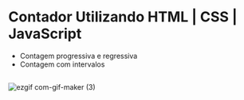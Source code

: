 # Contador Utilizando HTML | CSS | JavaScript

- Contagem progressiva e regressiva
- Contagem com intervalos

##
![ezgif com-gif-maker (3)](https://user-images.githubusercontent.com/101672475/169913174-ba3f2e73-acd4-49b7-ab1a-8a0c12bc5386.gif)
